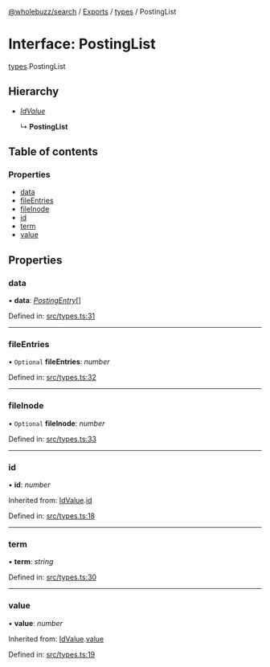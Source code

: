 [@wholebuzz/search](../README.md) / [Exports](../modules.md) / [types](../modules/types.md) / PostingList

# Interface: PostingList

[types](../modules/types.md).PostingList

## Hierarchy

- [*IdValue*](types.idvalue.md)

  ↳ **PostingList**

## Table of contents

### Properties

- [data](types.postinglist.md#data)
- [fileEntries](types.postinglist.md#fileentries)
- [fileInode](types.postinglist.md#fileinode)
- [id](types.postinglist.md#id)
- [term](types.postinglist.md#term)
- [value](types.postinglist.md#value)

## Properties

### data

• **data**: [*PostingEntry*](types.postingentry.md)[]

Defined in: [src/types.ts:31](https://github.com/wholebuzz/search/blob/master/src/types.ts#L31)

___

### fileEntries

• `Optional` **fileEntries**: *number*

Defined in: [src/types.ts:32](https://github.com/wholebuzz/search/blob/master/src/types.ts#L32)

___

### fileInode

• `Optional` **fileInode**: *number*

Defined in: [src/types.ts:33](https://github.com/wholebuzz/search/blob/master/src/types.ts#L33)

___

### id

• **id**: *number*

Inherited from: [IdValue](types.idvalue.md).[id](types.idvalue.md#id)

Defined in: [src/types.ts:18](https://github.com/wholebuzz/search/blob/master/src/types.ts#L18)

___

### term

• **term**: *string*

Defined in: [src/types.ts:30](https://github.com/wholebuzz/search/blob/master/src/types.ts#L30)

___

### value

• **value**: *number*

Inherited from: [IdValue](types.idvalue.md).[value](types.idvalue.md#value)

Defined in: [src/types.ts:19](https://github.com/wholebuzz/search/blob/master/src/types.ts#L19)
